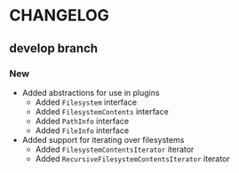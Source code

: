 # CHANGELOG

## develop branch

### New

* Added abstractions for use in plugins
  - Added `Filesystem` interface
  - Added `FilesystemContents` interface
  - Added `PathInfo` interface
  - Added `FileInfo` interface
* Added support for iterating over filesystems
  - Added `FilesystemContentsIterator` iterator
  - Added `RecursiveFilesystemContentsIterator` iterator
